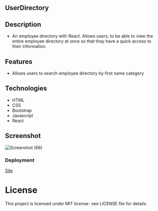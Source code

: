 ## UserDirectory

## Description

- An employee directory with React. Allows users, to be able to view the entire employee directory at once so that they have a quick access to their information.

## Features

- Allows users to search employee directory by first name category

## Technologies

- HTML
- CSS
- Bootstrap
- Javascript
- React

## Screenshot

![Screenshot (66)](https://user-images.githubusercontent.com/71462708/112740651-8b29f000-8f4c-11eb-8268-ed574d791290.png)

### Deployment

[Site](https://antonneturner.github.io/UserDirectory/)

# License

This project is licensed under MIT license- see LICENSE file for details.
